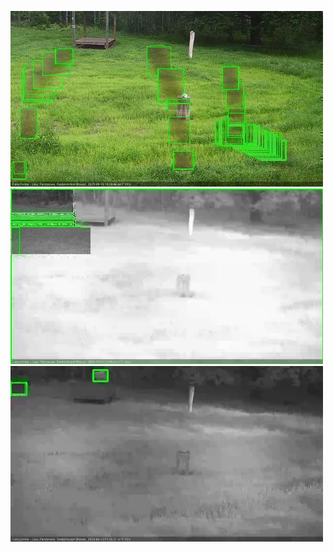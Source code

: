 ![20200619-181454-182456](in2/20200619/20200619-181454-182456_0_.jpg)
![20200619-210713-211718](in2/20200619/20200619-210713-211718_0_.jpg)
![20200619-211725-212725](in2/20200619/20200619-211725-212725_0_.jpg)
